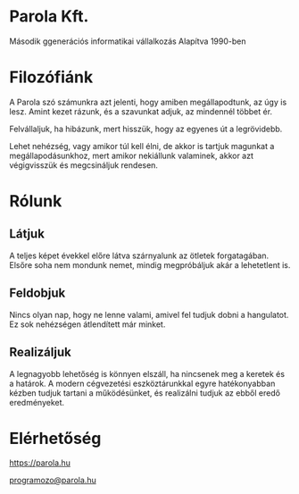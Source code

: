 

# Parola Kft. 
Második ggenerációs informatikai vállalkozás
Alapítva 1990-ben 
#
# Filozófiánk
A Parola szó számunkra azt jelenti, hogy amiben megállapodtunk, az úgy is lesz. Amint kezet rázunk, és a szavunkat adjuk, az mindennél többet ér.

Felvállaljuk, ha hibázunk, mert hisszük, hogy az egyenes út a legrövidebb.

Lehet nehézség, vagy amikor túl kell élni, de akkor is tartjuk magunkat a megállapodásunkhoz, mert amikor nekiállunk valaminek, akkor azt végigvisszük és megcsináljuk rendesen.
#
# Rólunk
## Látjuk
A teljes képet évekkel előre látva szárnyalunk az ötletek forgatagában. Elsőre soha nem mondunk nemet, mindig megpróbáljuk akár a lehetetlent is.

## Feldobjuk
Nincs olyan nap, hogy ne lenne valami, amivel fel tudjuk dobni a hangulatot. Ez sok nehézségen átlendített már minket.

## Realizáljuk
A legnagyobb lehetőség is könnyen elszáll, ha nincsenek meg a keretek és a határok. A modern cégvezetési eszköztárunkkal egyre hatékonyabban kézben tudjuk tartani a működésünket, és realizálni tudjuk az ebből eredő eredményeket.

# Elérhetőség
https://parola.hu

programozo@parola.hu
